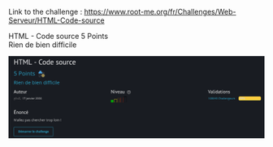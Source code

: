 Link to the challenge : https://www.root-me.org/fr/Challenges/Web-Serveur/HTML-Code-source



HTML - Code source
5 Points  
Rien de bien difficile

![image alt](https://github.com/AhmedBennaser1/CTF/blob/main/RootMe/Web_server/Screenshot_2025-01-22_16-06-21.png?raw=true)
